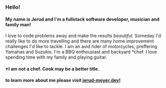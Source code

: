 ### Hello!
#### My name is Jerud and I'm a fullstack software developer, musician and family man!
I love to code problems away and make the results *beautiful.*
Someday I'd really like to do more travelling and there are many home improvement challenges I'd like to tackle. I am an avid rider of motorcycles, preffering Yamahas and Suzukis. I'm a BBQ enthousiast and backyard *chef. I love spending time with my family and playing guitar.





#### *I am not a chef. Cook may be a better title.
#### to learn more about me please visit [jerud-moyer.dev!](https://jerud-moyer.dev/)
<!--
**Jerud-Moyer/Jerud-Moyer** is a ✨ _special_ ✨ repository because its `README.md` (this file) appears on your GitHub profile.

Here are some ideas to get you started:

- 🔭 I’m currently working on ...
- 🌱 I’m currently learning ...
- 👯 I’m looking to collaborate on ...
- 🤔 I’m looking for help with ...
- 💬 Ask me about ...
- 📫 How to reach me: ...
- 😄 Pronouns: ...
- ⚡ Fun fact: ...
-->

